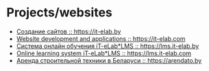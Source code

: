 # Projects/websites

<ul>
<li><a href="https://it-elab.by" title="Создание сайтов">Создание сайтов :: https://it-elab.by</a></li>
<li><a href="https://it-elab.com" title="Website development">Website development and applications :: https://it-elab.com</a></li>
<li><a href="https://lms.it-elab.by" title="Система онлайн обучения iT-eLab*LMS">Система онлайн обучения iT-eLab*LMS :: https://lms.it-elab.by</a></li>
<li><a href="https://lms.it-elab.com" title="Online learning system iT-eLab*LMS">Online learning system iT-eLab*LMS :: https://lms.it-elab.com</a></li>
<li><a href="https://arendato.by" title="Аренда строительной техники в Беларуси">Аренда строительной техники в Беларуси :: https://arendato.by</a></li>
</ul>
